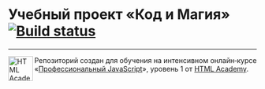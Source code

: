 # Учебный проект «Код и Магия» [![Build status][travis-image]][travis-url]

---

<a href="https://htmlacademy.ru/intensive/javascript"><img align="left" width="50" height="50" alt="HTML Academy" src="https://up.htmlacademy.ru/static/img/intensive/javascript/logo-for-github-2.png"></a>

Репозиторий создан для обучения на интенсивном онлайн‑курсе «[Профессиональный JavaScript](https://htmlacademy.ru/intensive/javascript)», уровень 1 от [HTML Academy](https://htmlacademy.ru).

[travis-image]: https://travis-ci.com/htmlacademy-javascript/853603-code-and-magick-17.svg?branch=master
[travis-url]: https://travis-ci.com/htmlacademy-javascript/853603-code-and-magick-17
